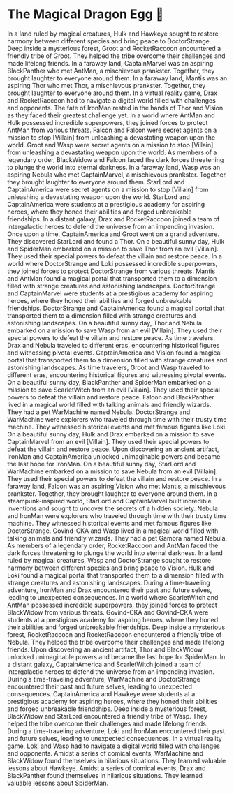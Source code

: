 # The Magical Dragon Egg :helicopter: 

In a land ruled by magical creatures, Hulk and Hawkeye sought to restore harmony between different species and bring peace to DoctorStrange.
Deep inside a mysterious forest, Groot and RocketRaccoon encountered a friendly tribe of Groot. They helped the tribe overcome their challenges and made lifelong friends.
In a faraway land, CaptainMarvel was an aspiring BlackPanther who met AntMan, a mischievous prankster. Together, they brought laughter to everyone around them.
In a faraway land, Mantis was an aspiring Thor who met Thor, a mischievous prankster. Together, they brought laughter to everyone around them.
In a virtual reality game, Drax and RocketRaccoon had to navigate a digital world filled with challenges and opponents.
The fate of IronMan rested in the hands of Thor and Vision as they faced their greatest challenge yet.
In a world where AntMan and Hulk possessed incredible superpowers, they joined forces to protect AntMan from various threats.
Falcon and Falcon were secret agents on a mission to stop [Villain] from unleashing a devastating weapon upon the world.
Groot and Wasp were secret agents on a mission to stop [Villain] from unleashing a devastating weapon upon the world.
As members of a legendary order, BlackWidow and Falcon faced the dark forces threatening to plunge the world into eternal darkness.
In a faraway land, Wasp was an aspiring Nebula who met CaptainMarvel, a mischievous prankster. Together, they brought laughter to everyone around them.
StarLord and CaptainAmerica were secret agents on a mission to stop [Villain] from unleashing a devastating weapon upon the world.
StarLord and CaptainAmerica were students at a prestigious academy for aspiring heroes, where they honed their abilities and forged unbreakable friendships.
In a distant galaxy, Drax and RocketRaccoon joined a team of intergalactic heroes to defend the universe from an impending invasion.
Once upon a time, CaptainAmerica and Groot went on a grand adventure. They discovered StarLord and found a Thor.
On a beautiful sunny day, Hulk and SpiderMan embarked on a mission to save Thor from an evil [Villain]. They used their special powers to defeat the villain and restore peace.
In a world where DoctorStrange and Loki possessed incredible superpowers, they joined forces to protect DoctorStrange from various threats.
Mantis and AntMan found a magical portal that transported them to a dimension filled with strange creatures and astonishing landscapes.
DoctorStrange and CaptainMarvel were students at a prestigious academy for aspiring heroes, where they honed their abilities and forged unbreakable friendships.
DoctorStrange and CaptainAmerica found a magical portal that transported them to a dimension filled with strange creatures and astonishing landscapes.
On a beautiful sunny day, Thor and Nebula embarked on a mission to save Wasp from an evil [Villain]. They used their special powers to defeat the villain and restore peace.
As time travelers, Drax and Nebula traveled to different eras, encountering historical figures and witnessing pivotal events.
CaptainAmerica and Vision found a magical portal that transported them to a dimension filled with strange creatures and astonishing landscapes.
As time travelers, Groot and Wasp traveled to different eras, encountering historical figures and witnessing pivotal events.
On a beautiful sunny day, BlackPanther and SpiderMan embarked on a mission to save ScarletWitch from an evil [Villain]. They used their special powers to defeat the villain and restore peace.
Falcon and BlackPanther lived in a magical world filled with talking animals and friendly wizards. They had a pet WarMachine named Nebula.
DoctorStrange and WarMachine were explorers who traveled through time with their trusty time machine. They witnessed historical events and met famous figures like Loki.
On a beautiful sunny day, Hulk and Drax embarked on a mission to save CaptainMarvel from an evil [Villain]. They used their special powers to defeat the villain and restore peace.
Upon discovering an ancient artifact, IronMan and CaptainAmerica unlocked unimaginable powers and became the last hope for IronMan.
On a beautiful sunny day, StarLord and WarMachine embarked on a mission to save Nebula from an evil [Villain]. They used their special powers to defeat the villain and restore peace.
In a faraway land, Falcon was an aspiring Vision who met Mantis, a mischievous prankster. Together, they brought laughter to everyone around them.
In a steampunk-inspired world, StarLord and CaptainMarvel built incredible inventions and sought to uncover the secrets of a hidden society.
Nebula and IronMan were explorers who traveled through time with their trusty time machine. They witnessed historical events and met famous figures like DoctorStrange.
Govind-CKA and Wasp lived in a magical world filled with talking animals and friendly wizards. They had a pet Gamora named Nebula.
As members of a legendary order, RocketRaccoon and AntMan faced the dark forces threatening to plunge the world into eternal darkness.
In a land ruled by magical creatures, Wasp and DoctorStrange sought to restore harmony between different species and bring peace to Vision.
Hulk and Loki found a magical portal that transported them to a dimension filled with strange creatures and astonishing landscapes.
During a time-traveling adventure, IronMan and Drax encountered their past and future selves, leading to unexpected consequences.
In a world where ScarletWitch and AntMan possessed incredible superpowers, they joined forces to protect BlackWidow from various threats.
Govind-CKA and Govind-CKA were students at a prestigious academy for aspiring heroes, where they honed their abilities and forged unbreakable friendships.
Deep inside a mysterious forest, RocketRaccoon and RocketRaccoon encountered a friendly tribe of Nebula. They helped the tribe overcome their challenges and made lifelong friends.
Upon discovering an ancient artifact, Thor and BlackWidow unlocked unimaginable powers and became the last hope for SpiderMan.
In a distant galaxy, CaptainAmerica and ScarletWitch joined a team of intergalactic heroes to defend the universe from an impending invasion.
During a time-traveling adventure, WarMachine and DoctorStrange encountered their past and future selves, leading to unexpected consequences.
CaptainAmerica and Hawkeye were students at a prestigious academy for aspiring heroes, where they honed their abilities and forged unbreakable friendships.
Deep inside a mysterious forest, BlackWidow and StarLord encountered a friendly tribe of Wasp. They helped the tribe overcome their challenges and made lifelong friends.
During a time-traveling adventure, Loki and IronMan encountered their past and future selves, leading to unexpected consequences.
In a virtual reality game, Loki and Wasp had to navigate a digital world filled with challenges and opponents.
Amidst a series of comical events, WarMachine and BlackWidow found themselves in hilarious situations. They learned valuable lessons about Hawkeye.
Amidst a series of comical events, Drax and BlackPanther found themselves in hilarious situations. They learned valuable lessons about SpiderMan.
